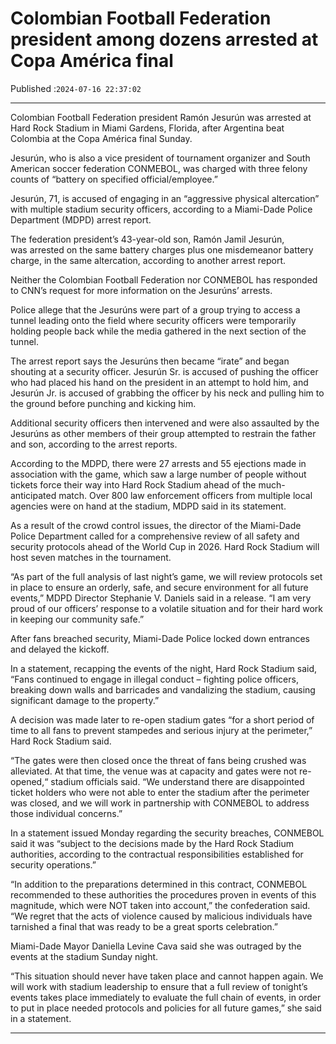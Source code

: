 # Colombian Football Federation president among dozens arrested at Copa América final

Published :`2024-07-16 22:37:02`

---

Colombian Football Federation president Ramón Jesurún was arrested at Hard Rock Stadium in Miami Gardens, Florida, after Argentina beat Colombia at the Copa América final Sunday.

Jesurún, who is also a vice president of tournament organizer and South American soccer federation CONMEBOL, was charged with three felony counts of “battery on specified official/employee.”

Jesurún, 71, is accused of engaging in an “aggressive physical altercation” with multiple stadium security officers, according to a Miami-Dade Police Department (MDPD) arrest report.

The federation president’s 43-year-old son, Ramón Jamil Jesurún, was arrested on the same battery charges plus one misdemeanor battery charge, in the same altercation, according to another arrest report.

Neither the Colombian Football Federation nor CONMEBOL has responded to CNN’s request for more information on the Jesurúns’ arrests.

Police allege that the Jesurúns were part of a group trying to access a tunnel leading onto the field where security officers were temporarily holding people back while the media gathered in the next section of the tunnel.

The arrest report says the Jesurúns then became “irate” and began shouting at a security officer. Jesurún Sr. is accused of pushing the officer who had placed his hand on the president in an attempt to hold him, and Jesurún Jr. is accused of grabbing the officer by his neck and pulling him to the ground before punching and kicking him.

Additional security officers then intervened and were also assaulted by the Jesurúns as other members of their group attempted to restrain the father and son, according to the arrest reports.

According to the MDPD, there were 27 arrests and 55 ejections made in association with the game, which saw a large number of people without tickets force their way into Hard Rock Stadium ahead of the much-anticipated match. Over 800 law enforcement officers from multiple local agencies were on hand at the stadium, MDPD said in its statement.

As a result of the crowd control issues, the director of the Miami-Dade Police Department called for a comprehensive review of all safety and security protocols ahead of the World Cup in 2026. Hard Rock Stadium will host seven matches in the tournament.

“As part of the full analysis of last night’s game, we will review protocols set in place to ensure an orderly, safe, and secure environment for all future events,” MDPD Director Stephanie V. Daniels said in a release. “I am very proud of our officers’ response to a volatile situation and for their hard work in keeping our community safe.”

After fans breached security, Miami-Dade Police locked down entrances and delayed the kickoff.

In a statement, recapping the events of the night, Hard Rock Stadium said, “Fans continued to engage in illegal conduct – fighting police officers, breaking down walls and barricades and vandalizing the stadium, causing significant damage to the property.”

A decision was made later to re-open stadium gates “for a short period of time to all fans to prevent stampedes and serious injury at the perimeter,” Hard Rock Stadium said.

“The gates were then closed once the threat of fans being crushed was alleviated. At that time, the venue was at capacity and gates were not re-opened,“ stadium officials said. “We understand there are disappointed ticket holders who were not able to enter the stadium after the perimeter was closed, and we will work in partnership with CONMEBOL to address those individual concerns.”

In a statement issued Monday regarding the security breaches, CONMEBOL said it was “subject to the decisions made by the Hard Rock Stadium authorities, according to the contractual responsibilities established for security operations.”

“In addition to the preparations determined in this contract, CONMEBOL recommended to these authorities the procedures proven in events of this magnitude, which were NOT taken into account,” the confederation said. “We regret that the acts of violence caused by malicious individuals have tarnished a final that was ready to be a great sports celebration.”

Miami-Dade Mayor Daniella Levine Cava said she was outraged by the events at the stadium Sunday night.

“This situation should never have taken place and cannot happen again. We will work with stadium leadership to ensure that a full review of tonight’s events takes place immediately to evaluate the full chain of events, in order to put in place needed protocols and policies for all future games,” she said in a statement.

---

